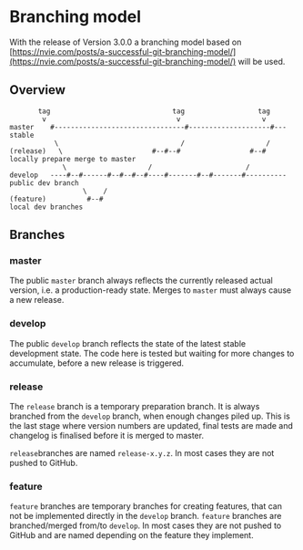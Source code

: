 # Branching model
With the release of Version 3.0.0 a branching model based on [https://nvie.com/posts/a-successful-git-branching-model/](https://nvie.com/posts/a-successful-git-branching-model/) will be used.

## Overview
````text
       tag                              tag                  tag
        v                                v                    v
master    #--------------------------------#--------------------#---  stable
           \                              /                    /
(release)   \                      #--#--#                 #--#       locally prepare merge to master
             \                    /                       /
develop   ----#--#------#--#--#--#----#-------#--#-------#----------  public dev branch
                  \    /
(feature)          #--#                                               local dev branches                                     
````

## Branches

### master
The public `master` branch always reflects the currently released actual version, i.e. a production-ready state.
Merges to `master` must always cause a new release.

### develop
The public `develop` branch reflects the state of the latest stable development state. The code here is tested but waiting for more changes to accumulate, before a new release is triggered.

### release
The `release` branch is a temporary preparation branch. It is always branched from the `develop` branch, when enough changes piled up. This is the last stage where version numbers are updated, final tests are made and changelog is finalised before it is merged to master.

`release`branches are named `release-x.y.z`. In most cases they are not pushed to GitHub.

### feature
`feature` branches are temporary branches for creating features, that can not be implemented directly in the `develop` branch. `feature` branches are branched/merged from/to `develop`.
In most cases they are not pushed to GitHub and are named depending on the feature they implement.